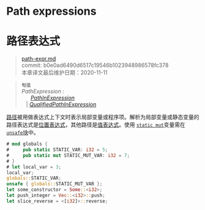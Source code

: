 # Path expressions
# 路径表达式

>[path-expr.md](https://github.com/rust-lang/reference/blob/master/src/expressions/path-expr.md)\
>commit: b0e0ad6490d6517c19546b1023948986578fc378 \
>本章译文最后维护日期：2020-11-11

> **<sup>句法</sup>**\
> _PathExpression_ :\
> &nbsp;&nbsp; &nbsp;&nbsp; [_PathInExpression_]\
> &nbsp;&nbsp; | [_QualifiedPathInExpression_]

[路径][path]被用做表达式上下文时表示局部变量或程序项。解析为局部变量或静态变量的路径表达式是[位置表达式][place expressions]，其他路径是[值表达式][value expressions]。使用 [`static mut`]变量需在 [`unsafe`块][`unsafe` block]中。

```rust
# mod globals {
#     pub static STATIC_VAR: i32 = 5;
#     pub static mut STATIC_MUT_VAR: i32 = 7;
# }
# let local_var = 3;
local_var;
globals::STATIC_VAR;
unsafe { globals::STATIC_MUT_VAR };
let some_constructor = Some::<i32>;
let push_integer = Vec::<i32>::push;
let slice_reverse = <[i32]>::reverse;
```

[_PathInExpression_]: ../paths.md#paths-in-expressions
[_QualifiedPathInExpression_]: ../paths.md#qualified-paths
[place expressions]: ../expressions.md#place-expressions-and-value-expressions
[value expressions]: ../expressions.md#place-expressions-and-value-expressions
[path]: ../paths.md
[`static mut`]: ../items/static-items.md#mutable-statics
[`unsafe` block]: block-expr.md#unsafe-blocks

<!-- 2020-11-12-->
<!-- checked -->
